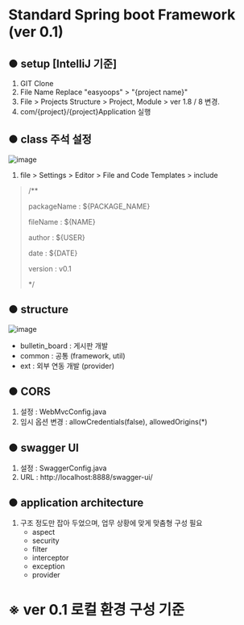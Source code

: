 # Standard Spring boot Framework (ver 0.1)

## ● setup [IntelliJ 기준]
1. GIT Clone
2. File Name Replace "easyoops" > "{project name}"
3. File > Projects Structure > Project, Module > ver 1.8 / 8 변경.
4. com/{project}/{project}Application 실행

## ● class 주석 설정
![image](https://user-images.githubusercontent.com/37864722/194234336-c788ae70-d642-4161-a89d-f3b575bca393.png)
1. file > Settings > Editor > File and Code Templates > include
> /**
> 
> packageName     : ${PACKAGE_NAME}
> 
> fileName        : ${NAME}
> 
> author          : ${USER}
> 
> date            : ${DATE}
> 
> version         : v0.1
> 
>  */
## ● structure
![image](https://user-images.githubusercontent.com/37864722/194232654-d2bbd354-7b73-4a46-be42-111680dfa4f9.png)

- bulletin_board : 게시판 개발
- common : 공통 (framework, util)
- ext : 외부 연동 개발 (provider)

## ● CORS 
1. 설정 : WebMvcConfig.java
2. 임시 옵션 변경 : allowCredentials(false), allowedOrigins(*)

## ● swagger UI
1. 설정 : SwaggerConfig.java
2. URL : http://localhost:8888/swagger-ui/

## ● application architecture
1. 구조 정도만 잡아 두었으며, 업무 상황에 맞게 맞춤형 구성 필요
   - aspect
   - security
   - filter
   - interceptor
   - exception
   - provider

# ※ ver 0.1 로컬 환경 구성 기준
